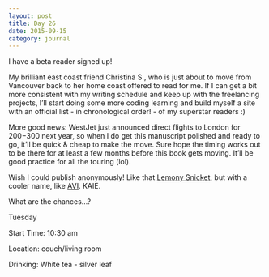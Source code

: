 ```yaml
---
layout: post
title: Day 26
date: 2015-09-15
category: journal
---
```


I have a beta reader signed up! 

My brilliant east coast friend Christina S., who is just about to move from Vancouver back to her home coast offered to read for me. If I can get a bit more consistent with my writing schedule and keep up with the freelancing projects, I’ll start doing some more coding learning and build myself a site with an official list - in chronological order! - of my superstar readers :) 

More good news: WestJet just announced direct flights to London for $200-$300 next year, so when I do get this manuscript polished and ready to go, it’ll be quick & cheap to make the move. Sure hope the timing works out to be there for at least a few months before this book gets moving. It’ll be good practice for all the touring (lol). 

Wish I could publish anonymously! Like that <a href="http://www.lemonysnicket.com">Lemony Snicket</a>, but with a cooler name, like <a href="http://www.avi-writer.com">AVI</a>. KAIE. 

What are the chances…?


Tuesday

Start Time: 10:30 am

Location: couch/living room

Drinking: White tea - silver leaf
